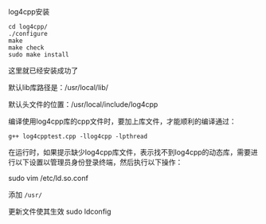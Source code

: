 log4cpp安装
```
cd log4cpp/
./configure
make
make check 
sudo make install
```
这里就已经安装成功了

默认lib库路径是：/usr/local/lib/

默认头文件的位置：/usr/local/include/log4cpp

编译使用log4cpp库的cpp文件时，要加上库文件，才能顺利的编译通过：
```
g++ log4cpptest.cpp -llog4cpp -lpthread
```

在运行时，如果提示缺少log4cpp库文件，表示找不到log4cpp的动态库，需要进行以下设置以管理员身份登录终端，然后执行以下操作：

sudo vim /etc/ld.so.conf

添加
`/usr/`

更新文件使其生效
sudo ldconfig
